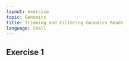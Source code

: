 ```yaml
---
layout: exercise
topic: Genomics
title: Trimming and Filtering Genomics Reads
language: Shell
---
```



## Exercise 1
